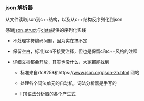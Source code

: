### json 解析器

从文件读取json到c++结构，以及从c++结构反序列化到json

感谢[json_struct](https://github.com/jorgen/json_struct)与[cista](https://github.com/felixguendling/cista)提供的序列化实践

- 不处理字符编码问题，因为实在搞不定

- 保留空白，标准json不接受注释，但也是保留c和c++风格的注释

- 详细文档都会开放，其实也没什么，大家都能找到

    - 标准来自rfc8259和https://www.json.org/json-zh.html 网站

    - 处理各个词法单元的自动机，词法分析器是手写的
    
    - ll(1)语法分析器的各个产生式
